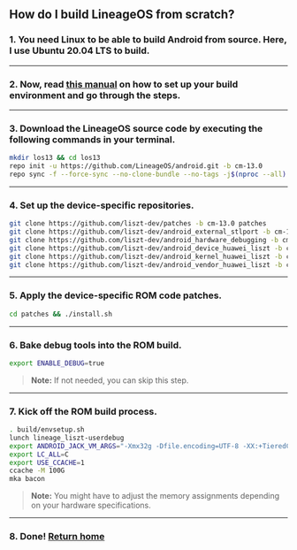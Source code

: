 ## How do I build LineageOS from scratch?

### 1. You need Linux to be able to build Android from source. Here, I use Ubuntu 20.04 LTS to build.
---

### 2. Now, read [this manual](http://source.android.com/source/initializing.html) on how to set up your build environment and go through the steps.
---

### 3. Download the LineageOS source code by executing the following commands in your terminal.
```bash
mkdir los13 && cd los13
repo init -u https://github.com/LineageOS/android.git -b cm-13.0
repo sync -f --force-sync --no-clone-bundle --no-tags -j$(nproc --all)
```
---

### 4. Set up the device-specific repositories.
```bash
git clone https://github.com/liszt-dev/patches -b cm-13.0 patches
git clone https://github.com/liszt-dev/android_external_stlport -b cm-13.0 external/stlport
git clone https://github.com/liszt-dev/android_hardware_debugging -b cm-13.0 hardware/debugging
git clone https://github.com/liszt-dev/android_device_huawei_liszt -b cm-13.0 device/huawei/liszt
git clone https://github.com/liszt-dev/android_kernel_huawei_liszt -b cm-13.0 kernel/huawei/liszt
git clone https://github.com/liszt-dev/android_vendor_huawei_liszt -b cm-13.0 vendor/huawei/liszt
```
---

### 5. Apply the device-specific ROM code patches.
```bash
cd patches && ./install.sh
```
---

### 6. Bake debug tools into the ROM build.
```bash
export ENABLE_DEBUG=true
```
> **Note:** If not needed, you can skip this step.
---

### 7. Kick off the ROM build process.
```bash
. build/envsetup.sh
lunch lineage_liszt-userdebug
export ANDROID_JACK_VM_ARGS="-Xmx32g -Dfile.encoding=UTF-8 -XX:+TieredCompilation"
export LC_ALL=C
export USE_CCACHE=1
ccache -M 100G
mka bacon
```
> **Note:** You might have to adjust the memory assignments depending on your hardware specifications.
---

### 8. Done! [Return home](https://github.com/liszt-dev/wiki/blob/master/README.md)
